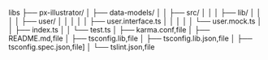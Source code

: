 libs
├── px-illustrator/
│   ├── data-models/
│   │   ├── src/
│   │   │   ├── lib/
│   │   │   │   ├── user/
│   │   │   │   │   ├── user.interface.ts
│   │   │   │   │   └── user.mock.ts
│   │   ├── index.ts
│   │   └── test.ts
│   ├── karma.conf,file
│   ├── README.md,file
│   ├── tsconfig.lib,file
│   ├── tsconfig.lib.json,file
│   ├── tsconfig.spec.json,file]
│   └── tslint.json,file
